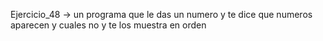 Ejercicio_48 -> un programa que le das un numero y te dice que numeros aparecen y cuales no y te los muestra en orden
